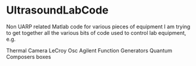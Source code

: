 # UltrasoundLabCode
Non UARP related Matlab code for various pieces of equipment
I am trying to get together all the various bits of code used to control lab equipment, e.g.

Thermal Camera
LeCroy Osc
Agilent Function Generators
Quantum Composers boxes
